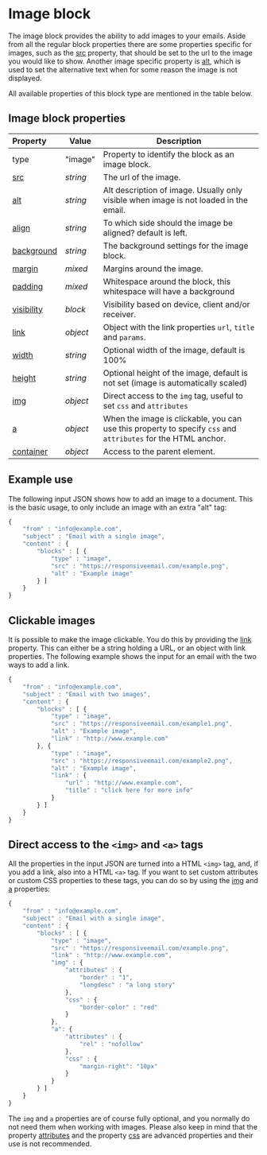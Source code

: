 # Image block

The image block provides the ability to add images to your emails.
Aside from all the regular block properties there are some properties specific 
for images, such as the [src](json/property-src) 
property, that should be set to the url to the image you would like to show.
Another image specific property is [alt](json/property-alt),
which is used to set the alternative text when for some reason the image is not displayed.

All available properties of this block type are mentioned in the table below.

## Image block properties

| Property | Value | Description                                                                                                                                                 |
|:---------|-------|-------------------------------------------------------------------------------------------------------------------------------------------------------------|
| type | "image" | Property to identify the block as an image block.                                                                                                             |
| [src](json/property-src) | _string_ | The url of the image.                                                                                     |
| [alt](json/property-alt) | _string_ | Alt description of image. Usually only visible when image is not loaded in the email.                     |
| [align](json/property-align) | _string_ | To which side should the image be aligned? default is left.                                           |
| [background](json/property-background) | _string_ | The background settings for the image block.                                                |
| [margin](json/property-margin) | _mixed_ | Margins around the image.                                                                            |
| [padding](json/property-padding) | _mixed_ | Whitespace around the block, this whitespace will have a background                                |
| [visibility](json/property-visibility) | _block_ | Visibility based on device, client and/or receiver.                                          |
| [link](json/property-link) | _object_ | Object with the link properties `url`, `title` and `params`.                                            |
| [width](json/property-image-width) | _string_ | Optional width of the image, default is 100%                                                    |
| [height](json/property-image-height) | _string_ | Optional height of the image, default is not set (image is automatically scaled)              |
| [img](json/property-img) | _object_ | Direct access to the `img` tag, useful to set `css` and `attributes`                                      |
| [a](json/property-a) | _object_ | When the image is clickable, you can use this property to specify `css` and `attributes` for the HTML anchor. |
| [container](json/property-container) | _object_ | Access to the parent element.                                                                 |

## Example use

The following input JSON shows how to add an image to a document. This is
the basic usage, to only include an image with an extra "alt" tag:

```javascript
{
    "from" : "info@example.com",
    "subject" : "Email with a single image",
    "content" : {
        "blocks" : [ {
            "type" : "image",
            "src" : "https://responsiveemail.com/example.png",
            "alt" : "Example image"
        } ]
    }
}
```

## Clickable images

It is possible to make the image clickable. You do this by providing the
[link](json/property-link) property. This can 
either be a string holding a URL, or an object with link properties. 
The following example shows the input for an email with the two ways to add a link.

```javascript
{
    "from" : "info@example.com",
    "subject" : "Email with two images",
    "content" : {
        "blocks" : [ {
            "type" : "image",
            "src" : "https://responsiveemail.com/example1.png",
            "alt" : "Example image",
            "link" : "http://www.example.com"
        }, {
            "type" : "image",
            "src" : "https://responsiveemail.com/example2.png",
            "alt" : "Example image",
            "link" : {
                "url" : "http://www.example.com",
                "title" : "click here for more info"
            }
        } ]
    }
}
```

## Direct access to the `<img>` and `<a>` tags

All the properties in the input JSON are turned into a HTML `<img>` tag, and, 
if you add a link, also into a HTML `<a>` tag. If you want to set custom 
attributes or custom CSS properties to these tags, you can do so by using the 
[img](json/property-img) and [a](json/property-a) properties:

```javascript
{
    "from" : "info@example.com",
    "subject" : "Email with a single image",
    "content" : {
        "blocks" : [ {
            "type" : "image",
            "src" : "https://responsiveemail.com/example.png",
            "link" : "http://www.example.com",
            "img" : {
                "attributes" : {
                    "border" : "1",
                    "longdesc" : "a long story"
                },
                "css" : {
                    "border-color" : "red"
                }
            },
            "a": {
                "attributes" : {
                    "rel" : "nofollow"
                },
                "css" : {
                    "margin-right": "10px"
                }
            }
        } ]
    }
}
```

The `img` and `a` properties are of course fully optional, and you normally do 
not need them when working with images. Please also keep in mind that the property
[attributes](json/property-attributes) and 
the property [css](json/property-css) are 
advanced properties and their use is not recommended.
